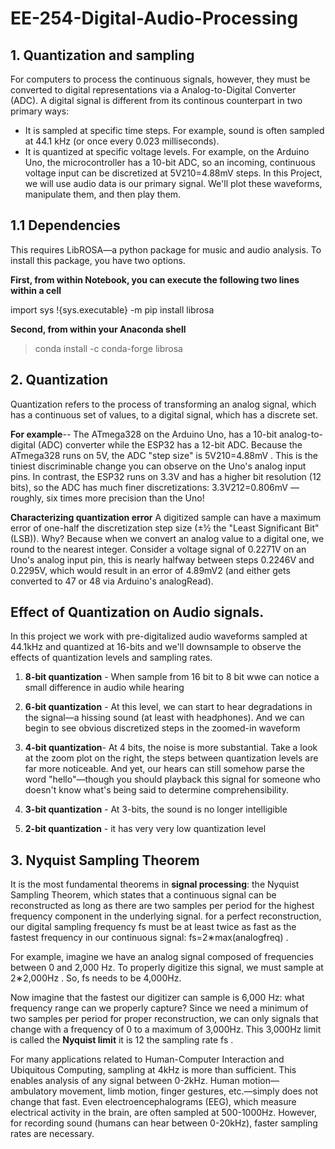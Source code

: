 # EE-254-Digital-Audio-Processing

## 1.  Quantization and sampling

For computers to process the continuous signals, however, they must be converted to digital representations via a Analog-to-Digital Converter (ADC). A digital signal is different from its continous counterpart in two primary ways:

* It is sampled at specific time steps. For example, sound is often sampled at 44.1 kHz (or once every 0.023 milliseconds).
* It is quantized at specific voltage levels. For example, on the Arduino Uno, the microcontroller has a 10-bit ADC, so an incoming, continuous voltage input can be discretized at  5V210=4.88mV  steps.
In this Project, we will use audio data is our primary signal. We'll plot these waveforms, manipulate them, and then play them.

## 1.1  Dependencies
This requires LibROSA—a python package for music and audio analysis. To install this package, you have two options.

**First, from within Notebook, you can execute the following two lines within a cell** 

import sys
!{sys.executable} -m pip install librosa

**Second, from within your Anaconda shell**

> conda install -c conda-forge librosa


## 2. Quantization

Quantization refers to the process of transforming an analog signal, which has a continuous set of values, to a digital signal, which has a discrete set.

**For example**-- The ATmega328 on the Arduino Uno, has a 10-bit analog-to-digital (ADC) converter while the ESP32 has a 12-bit ADC. Because the ATmega328 runs on 5V, the ADC "step size" is  5V210=4.88mV . This is the tiniest discriminable change you can observe on the Uno's analog input pins. In contrast, the ESP32 runs on 3.3V and has a higher bit resolution (12 bits), so the ADC has much finer discretizations:  3.3V212=0.806mV —roughly, six times more precision than the Uno!

**Characterizing quantization error**
A digitized sample can have a maximum error of one-half the discretization step size (±½ the "Least Significant Bit" (LSB)). Why? Because when we convert an analog value to a digital one, we round to the nearest integer. Consider a voltage signal of 0.2271V on an Uno's analog input pin, this is nearly halfway between steps 0.2246V and 0.2295V, which would result in an error of  4.89mV2  (and either gets converted to 47 or 48 via Arduino's analogRead).

## Effect of Quantization on Audio signals.

In this project we work with pre-digitalized audio waveforms sampled at 44.1kHz and quantized at 16-bits and we'll downsample to observe the effects of quantization levels and sampling rates.
1. **8-bit quantization** - When sample from 16 bit to 8 bit wwe can notice a small difference in audio while hearing 

2. **6-bit quantization** - At this level, we can start to hear degradations in the signal—a hissing sound (at least with headphones). And we can begin to see obvious discretized steps in the     zoomed-in waveform 

3. **4-bit quantization**- At 4 bits, the noise is more substantial. Take a look at the zoom plot on the right, the steps between quantization levels are far more noticeable. And yet, our hears can still somehow parse the word "hello"—though you should playback this signal for someone who doesn't know what's being said to determine comprehensibility.

4. **3-bit quantization** - At 3-bits, the sound is no longer intelligible

5. **2-bit quantization** - it has very very low quantization level


 ## 3. Nyquist Sampling Theorem

It is the most fundamental theorems in **signal processing**: the Nyquist Sampling Theorem, which states that a continuous signal can be reconstructed as long as there are two samples per period for the highest frequency component in the underlying signal.
for a perfect reconstruction, our digital sampling frequency  fs  must be at least twice as fast as the fastest frequency in our continuous signal:  fs=2∗max(analogfreq) .

For example, imagine we have an analog signal composed of frequencies between 0 and 2,000 Hz. To properly digitize this signal, we must sample at  2∗2,000Hz . So,  fs  needs to be 4,000Hz.

Now imagine that the fastest our digitizer can sample is 6,000 Hz: what frequency range can we properly capture? Since we need a minimum of two samples per period for proper reconstruction, we can only signals that change with a frequency of 0 to a maximum of 3,000Hz. This 3,000Hz limit is called the **Nyquist limit**  it is  12  the sampling rate  fs .

For many applications related to Human-Computer Interaction and Ubiquitous Computing, sampling at 4kHz is more than sufficient. This enables analysis of any signal between 0-2kHz. Human motion—ambulatory movement, limb motion, finger gestures, etc.—simply does not change that fast. Even electroencephalograms (EEG), which measure electrical activity in the brain, are often sampled at 500-1000Hz. However, for recording sound (humans can hear between 0-20kHz), faster sampling rates are necessary.